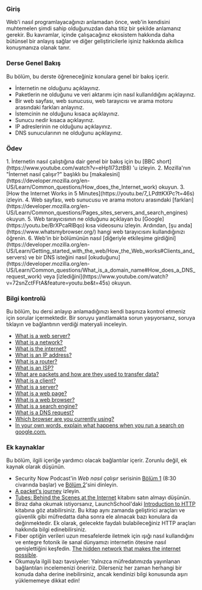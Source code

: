 ### Giriş

Web'i nasıl programlayacağınızı anlamadan önce, web'in kendisini muhtemelen şimdi sahip olduğunuzdan daha titiz bir şekilde anlamanız gerekir. Bu kavramlar, içinde çalışacağınız ekosistem hakkında daha bütünsel bir anlayış sağlar ve diğer geliştiricilerle işiniz hakkında akıllıca konuşmanıza olanak tanır.

### Derse Genel Bakış

Bu bölüm, bu derste öğreneceğiniz konulara genel bir bakış içerir.

* İnternetin ne olduğunu açıklayınız.
* Paketlerin ne olduğunu ve veri aktarımı için nasıl kullanıldığını açıklayınız.
* Bir web sayfası, web sunucusu, web tarayıcısı ve arama motoru arasındaki farkları anlayınız.
* İstemcinin ne olduğunu kısaca açıklayınız.
* Sunucu nedir kısaca açıklayınız.
* IP adreslerinin ne olduğunu açıklayınız.
* DNS sunucularının ne olduğunu açıklayınız.

### Ödev

<div class="lesson-content__panel" markdown="1">
  1. İnternetin nasıl çalıştığına dair genel bir bakış için bu [BBC short](https://www.youtube.com/watch?v=eHp1l73ztB8) 'u izleyin.  
  2. Mozilla'nın "İnternet nasıl çalışır?" başlıklı bu [makalesini](https://developer.mozilla.org/en-US/Learn/Common_questions/How_does_the_Internet_work) okuyun.  
  3. [How the Internet Works in 5 Minutes](https://youtu.be/7_LPdttKXPc?t=46s) izleyin.  
  4. Web sayfası, web sunucusu ve arama motoru arasındaki [farkları](https://developer.mozilla.org/en-US/Learn/Common_questions/Pages_sites_servers_and_search_engines) okuyun.  
  5. Web tarayıcısının ne olduğunu açıklayan bu [Google](https://youtu.be/BrXPcaRlBqo) kısa videosunu izleyin. Ardından, [şu anda](https://www.whatsmybrowser.org/) hangi web tarayıcısını kullandığınızı öğrenin.  
  6. Web'in bir bölümünün nasıl [diğeriyle etkileşime girdiğini](https://developer.mozilla.org/en-US/Learn/Getting_started_with_the_web/How_the_Web_works#Clients_and_servers) ve bir DNS isteğini nasıl [okuduğunu](https://developer.mozilla.org/en-US/Learn/Common_questions/What_is_a_domain_name#How_does_a_DNS_request_work) veya [izlediğini](https://www.youtube.com/watch?v=72snZctFFtA&feature=youtu.be&t=45s) okuyun.  
</div>

  ### Bilgi kontrolü

  Bu bölüm, bu dersi anlayıp anlamadığınızı kendi başınıza kontrol etmeniz için sorular içermektedir. Bir soruyu yanıtlamakta sorun yaşıyorsanız, soruya tıklayın ve bağlantının verdiği materyali inceleyin.

*   [What is a web server?](https://developer.mozilla.org/en-US/docs/Learn/Common_questions/Pages_sites_servers_and_search_engines)
*   [What is a network?](https://developer.mozilla.org/en-US/docs/Learn/Common_questions/How_does_the_Internet_work)
*   [What is the internet?](https://www.youtube.com/watch?v=7_LPdttKXPc&t=46s)
*   [What is an IP address?](https://developer.mozilla.org/en-US/docs/Learn/Common_questions/How_does_the_Internet_work)
*   [What is a router?](https://developer.mozilla.org/en-US/docs/Learn/Common_questions/How_does_the_Internet_work)
*   [What is an ISP?](https://developer.mozilla.org/en-US/docs/Learn/Common_questions/How_does_the_Internet_work)
*   [What are packets and how are they used to transfer data?](https://developer.mozilla.org/en-US/docs/Learn/Getting_started_with_the_web/How_the_Web_works#packets_explained)
*   [What is a client?](https://developer.mozilla.org/en-US/docs/Learn/Getting_started_with_the_web/How_the_Web_works#clients_and_servers)
*   [What is a server?](https://developer.mozilla.org/en-US/docs/Learn/Getting_started_with_the_web/How_the_Web_works#clients_and_servers)
*   [What is a web page?](https://developer.mozilla.org/en-US/docs/Learn/Common_questions/Pages_sites_servers_and_search_engines)
*   [What is a web browser?](https://www.youtube.com/watch?v=BrXPcaRlBqo&feature=youtu.be)
*   [What is a search engine?](https://developer.mozilla.org/en-US/docs/Learn/Common_questions/Pages_sites_servers_and_search_engines)
*   [What is a DNS request?](https://www.youtube.com/watch?v=72snZctFFtA&t=45s)
*   [Which browser are you currently using?](https://www.whatsmybrowser.org/)
*   [In your own words, explain what happens when you run a search on google.com.](https://developer.mozilla.org/en-US/docs/Learn/Common_questions/Pages_sites_servers_and_search_engines)

### Ek kaynaklar

Bu bölüm, ilgili içeriğe yardımcı olacak bağlantılar içerir. Zorunlu değil, ek kaynak olarak düşünün.

*   Security Now Podcast'in *Web nasıl çalışır* serisinin [Bölüm 1](https://twit.tv/shows/security-now/episodes/25?autostart=false) (8:30 civarında başlar) ve [Bölüm 2](https://twit.tv/shows/security-now/episodes/26?autostart=false)'sini dinleyin.
*   [A packet's journey](https://www.youtube.com/watch?v=ewrBalT_eBM&feature) izleyin.
*   [Tubes: Behind the Scenes at the Internet](https://www.amazon.co.uk/dp/B007TB5SKA/ref=dp-kindle-redirect?_encoding=UTF8&btkr=1) kitabını satın almayı düşünün.
*   Biraz daha okumak istiyorsanız, LaunchSchool'daki [Introduction to HTTP](https://launchschool.com/books/http) kitabına göz atabilirsiniz. Bu kitap aynı zamanda geliştirici araçları ve güvenlik gibi müfredatta daha sonra ele alınacak bazı konulara da değinmektedir. Ek olarak, gelecekte faydalı bulabileceğiniz HTTP araçları hakkında bilgi edinebilirsiniz.
*   Fiber optiğin verileri uzun mesafelerde iletmek için ışığı nasıl kullandığını ve entegre fotonik ile sanal dünyamızı internetin ötesine nasıl genişlettiğini keşfedin. [The hidden network that makes the internet possible](https://youtu.be/er3v4PVNQqE).
*   Okumayla ilgili bazı tavsiyeler: Yalnızca müfredatımızda yayınlanan bağlantıları incelemenizi öneririz. Dilerseniz her zaman herhangi bir konuda daha derine inebilirsiniz, ancak kendinizi bilgi konusunda aşırı yüklememeye dikkat edin!